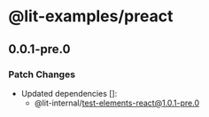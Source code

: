 # @lit-examples/preact

## 0.0.1-pre.0

### Patch Changes

- Updated dependencies []:
  - @lit-internal/test-elements-react@1.0.1-pre.0
